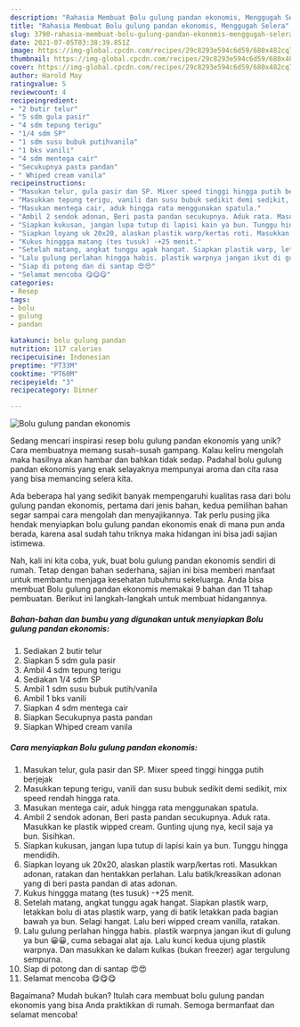 ```yaml
---
description: "Rahasia Membuat Bolu gulung pandan ekonomis, Menggugah Selera"
title: "Rahasia Membuat Bolu gulung pandan ekonomis, Menggugah Selera"
slug: 3790-rahasia-membuat-bolu-gulung-pandan-ekonomis-menggugah-selera
date: 2021-07-05T03:38:39.851Z
image: https://img-global.cpcdn.com/recipes/29c8293e594c6d59/680x482cq70/bolu-gulung-pandan-ekonomis-foto-resep-utama.jpg
thumbnail: https://img-global.cpcdn.com/recipes/29c8293e594c6d59/680x482cq70/bolu-gulung-pandan-ekonomis-foto-resep-utama.jpg
cover: https://img-global.cpcdn.com/recipes/29c8293e594c6d59/680x482cq70/bolu-gulung-pandan-ekonomis-foto-resep-utama.jpg
author: Harold May
ratingvalue: 5
reviewcount: 4
recipeingredient:
- "2 butir telur"
- "5 sdm gula pasir"
- "4 sdm tepung terigu"
- "1/4 sdm SP"
- "1 sdm susu bubuk putihvanila"
- "1 bks vanili"
- "4 sdm mentega cair"
- "Secukupnya pasta pandan"
- " Whiped cream vanila"
recipeinstructions:
- "Masukan telur, gula pasir dan SP. Mixer speed tinggi hingga putih berjejak"
- "Masukkan tepung terigu, vanili dan susu bubuk sedikit demi sedikit, mix speed rendah hingga rata."
- "Masukan mentega cair, aduk hingga rata menggunakan spatula."
- "Ambil 2 sendok adonan, Beri pasta pandan secukupnya. Aduk rata. Masukkan ke plastik wipped cream. Gunting ujung nya, kecil saja ya bun. Sisihkan."
- "Siapkan kukusan, jangan lupa tutup di lapisi kain ya bun. Tunggu hingga mendidih."
- "Siapkan loyang uk 20x20, alaskan plastik warp/kertas roti. Masukkan adonan, ratakan dan hentakkan perlahan. Lalu batik/kreasikan adonan yang di beri pasta pandan di atas adonan."
- "Kukus hinggga matang (tes tusuk) -+25 menit."
- "Setelah matang, angkat tunggu agak hangat. Siapkan plastik warp, letakkan bolu di atas plastik warp, yang di batik letakkan pada bagian bawah ya bun. Selagi hangat. Lalu beri wipped cream vanilla, ratakan."
- "Lalu gulung perlahan hingga habis. plastik warpnya jangan ikut di gulung ya bun 😀😀, cuma sebagai alat aja. Lalu kunci kedua ujung plastik warpnya. Dan masukkan ke dalam kulkas (bukan freezer) agar tergulung sempurna."
- "Siap di potong dan di santap 😍😍"
- "Selamat mencoba 😋😋😋"
categories:
- Resep
tags:
- bolu
- gulung
- pandan

katakunci: bolu gulung pandan 
nutrition: 117 calories
recipecuisine: Indonesian
preptime: "PT33M"
cooktime: "PT60M"
recipeyield: "3"
recipecategory: Dinner

---
```



![Bolu gulung pandan ekonomis](https://img-global.cpcdn.com/recipes/29c8293e594c6d59/680x482cq70/bolu-gulung-pandan-ekonomis-foto-resep-utama.jpg)

Sedang mencari inspirasi resep bolu gulung pandan ekonomis yang unik? Cara membuatnya memang susah-susah gampang. Kalau keliru mengolah maka hasilnya akan hambar dan bahkan tidak sedap. Padahal bolu gulung pandan ekonomis yang enak selayaknya mempunyai aroma dan cita rasa yang bisa memancing selera kita.



Ada beberapa hal yang sedikit banyak mempengaruhi kualitas rasa dari bolu gulung pandan ekonomis, pertama dari jenis bahan, kedua pemilihan bahan segar sampai cara mengolah dan menyajikannya. Tak perlu pusing jika hendak menyiapkan bolu gulung pandan ekonomis enak di mana pun anda berada, karena asal sudah tahu triknya maka hidangan ini bisa jadi sajian istimewa.


Nah, kali ini kita coba, yuk, buat bolu gulung pandan ekonomis sendiri di rumah. Tetap dengan bahan sederhana, sajian ini bisa memberi manfaat untuk membantu menjaga kesehatan tubuhmu sekeluarga. Anda bisa membuat Bolu gulung pandan ekonomis memakai 9 bahan dan 11 tahap pembuatan. Berikut ini langkah-langkah untuk membuat hidangannya.

<!--inarticleads1-->

##### Bahan-bahan dan bumbu yang digunakan untuk menyiapkan Bolu gulung pandan ekonomis:

1. Sediakan 2 butir telur
1. Siapkan 5 sdm gula pasir
1. Ambil 4 sdm tepung terigu
1. Sediakan 1/4 sdm SP
1. Ambil 1 sdm susu bubuk putih/vanila
1. Ambil 1 bks vanili
1. Siapkan 4 sdm mentega cair
1. Siapkan Secukupnya pasta pandan
1. Siapkan  Whiped cream vanila




<!--inarticleads2-->

##### Cara menyiapkan Bolu gulung pandan ekonomis:

1. Masukan telur, gula pasir dan SP. Mixer speed tinggi hingga putih berjejak
1. Masukkan tepung terigu, vanili dan susu bubuk sedikit demi sedikit, mix speed rendah hingga rata.
1. Masukan mentega cair, aduk hingga rata menggunakan spatula.
1. Ambil 2 sendok adonan, Beri pasta pandan secukupnya. Aduk rata. Masukkan ke plastik wipped cream. Gunting ujung nya, kecil saja ya bun. Sisihkan.
1. Siapkan kukusan, jangan lupa tutup di lapisi kain ya bun. Tunggu hingga mendidih.
1. Siapkan loyang uk 20x20, alaskan plastik warp/kertas roti. Masukkan adonan, ratakan dan hentakkan perlahan. Lalu batik/kreasikan adonan yang di beri pasta pandan di atas adonan.
1. Kukus hinggga matang (tes tusuk) -+25 menit.
1. Setelah matang, angkat tunggu agak hangat. Siapkan plastik warp, letakkan bolu di atas plastik warp, yang di batik letakkan pada bagian bawah ya bun. Selagi hangat. Lalu beri wipped cream vanilla, ratakan.
1. Lalu gulung perlahan hingga habis. plastik warpnya jangan ikut di gulung ya bun 😀😀, cuma sebagai alat aja. Lalu kunci kedua ujung plastik warpnya. Dan masukkan ke dalam kulkas (bukan freezer) agar tergulung sempurna.
1. Siap di potong dan di santap 😍😍
1. Selamat mencoba 😋😋😋




Bagaimana? Mudah bukan? Itulah cara membuat bolu gulung pandan ekonomis yang bisa Anda praktikkan di rumah. Semoga bermanfaat dan selamat mencoba!
